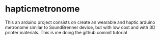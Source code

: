 # hapticmetronome
This an arduino project consists on create an wearable and haptic arduino metronome similar to SoundBrenner device, but with low cost and with 3D printer materials.
This is me doing the github commit tutorial
